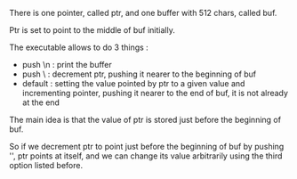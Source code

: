 There is one pointer, called ptr, and one buffer with 512 chars, called buf.

Ptr is set to point to the middle of buf initially.

The executable allows to do 3 things : 

- push \n : print the buffer
- push \  : decrement ptr, pushing it nearer to the beginning of buf
- default : setting the value pointed by ptr to a given value and incrementing pointer, pushing it nearer to the end of buf, it is not already at the end

The main idea is that the value of ptr is stored just before the beginning of buf.

So if we decrement ptr to point just before the beginning of buf by pushing '\', ptr points at itself, and we can change its value arbitrarily using the third option listed before.
 
 


